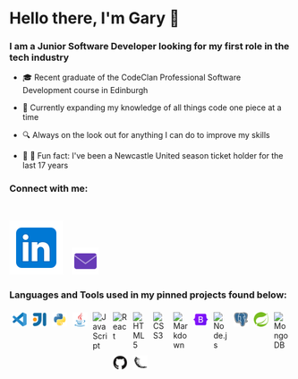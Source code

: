 # Hello there, I'm Gary 👋

### I am a **Junior Software Developer** looking for my first role in the tech industry

* 🎓 Recent graduate of the CodeClan Professional Software Development course in Edinburgh

* 🧩 Currently expanding my knowledge of all things code one piece at a time

* 🔍 Always on the look out for anything I can do to improve my skills

* 🖤 🤍 Fun fact: I've been a Newcastle United season ticket holder for the last 17 years

### Connect with me:
<br>

[![website](./images/linkedIn.svg)](https://www.linkedin.com/in/gary-bennett-041605230)
&nbsp;&nbsp;
[![website](./images/mail.png)](<mailto:gary.bennett6@outlook.com>)

### Languages and Tools used in my pinned projects found below:
<img align="left" alt="VS Code" width="26px" src="https://raw.githubusercontent.com/devicons/devicon/1119b9f84c0290e0f0b38982099a2bd027a48bf1/icons/vscode/vscode-original.svg" style=padding:5px />
<img align="left" alt="IntelliJ" width="26px" src="https://raw.githubusercontent.com/devicons/devicon/1119b9f84c0290e0f0b38982099a2bd027a48bf1/icons/intellij/intellij-original.svg" style=padding:5px; />
<img align="left" alt="Python" width="26px" src="https://raw.githubusercontent.com/devicons/devicon/1119b9f84c0290e0f0b38982099a2bd027a48bf1/icons/python/python-original.svg" style=padding:5px; />
<img align="left" alt="Java" width="26px" src="https://raw.githubusercontent.com/devicons/devicon/1119b9f84c0290e0f0b38982099a2bd027a48bf1/icons/java/java-original.svg" style=padding:5px; />
<img align="left" alt="JavaScript" width="26px" src="https://cdn.jsdelivr.net/gh/devicons/devicon/icons/javascript/javascript-original.svg" style=padding:5px; />
<img align="left" alt="React" width="26px" src="https://cdn.jsdelivr.net/gh/devicons/devicon/icons/react/react-original.svg" style=padding:5px; />
<img align="left" alt="HTML5" width="26px" src="https://cdn.jsdelivr.net/gh/devicons/devicon/icons/html5/html5-original.svg" style=padding:5px; />
<img align="left" alt="CSS3" width="26px" src="https://cdn.jsdelivr.net/gh/devicons/devicon/icons/css3/css3-original.svg" style=padding:5px; />
<img align="left" alt="Markdown" width="26px" src="https://markdown-here.com/img/icon256.png" style=padding:5px; />
<img align="left" alt="Bootstrap" width="26px" src="https://raw.githubusercontent.com/devicons/devicon/1119b9f84c0290e0f0b38982099a2bd027a48bf1/icons/bootstrap/bootstrap-original.svg" style=padding:5px; />
<img align="left" alt="Node.js" width="26px" src="https://cdn.jsdelivr.net/gh/devicons/devicon/icons/nodejs/nodejs-original.svg" style=padding:5px; />
<img align="left" alt="PostgreSQL" width="26px" src="https://raw.githubusercontent.com/devicons/devicon/1119b9f84c0290e0f0b38982099a2bd027a48bf1/icons/postgresql/postgresql-original.svg" style=padding:5px; />
<img align="left" alt="Spring" width="26px" src="https://raw.githubusercontent.com/devicons/devicon/1119b9f84c0290e0f0b38982099a2bd027a48bf1/icons/spring/spring-original.svg" style=padding:5px; />
<img align="left" alt="MongoDB" width="26px" src="https://cdn.jsdelivr.net/gh/devicons/devicon/icons/mongodb/mongodb-original.svg" style=padding:5px; />
<img align="left" alt="GitHub" width="26px" src="https://raw.githubusercontent.com/devicons/devicon/1119b9f84c0290e0f0b38982099a2bd027a48bf1/icons/github/github-original.svg" style=padding:5px; />
<img align="left" alt="Flask" width="26px" src="https://raw.githubusercontent.com/devicons/devicon/1119b9f84c0290e0f0b38982099a2bd027a48bf1/icons/flask/flask-original.svg" style=padding:5px; />
